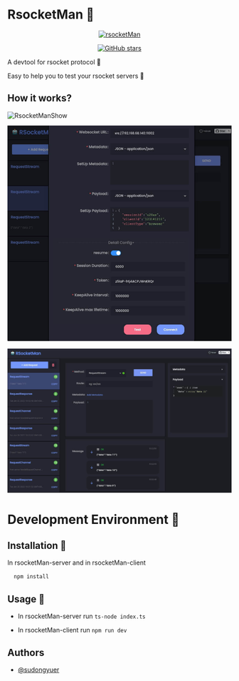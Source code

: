 
# RsocketMan 🐳

<p align="center">
<a href="https://github.com/HaiyaoTec/rsocketMan" target="_blank">
<img src="https://static01.imgkr.com/temp/3435b1c8ef844baaa951bf06260f2bff.jpg" alt="rsocketMan" height="250" width="250"/>
</a>
</p>

<p align="center">
<a href="https://github.com/HaiyaoTec/rsocketMan" target="__blank"><img alt="GitHub stars" src="https://img.shields.io/github/stars/HaiyaoTec/rsocketMan?style=social"></a>
</p>

A devtool for rsocket protocol 🔧

Easy to help you to test your rsocket servers 🎸

## How it works?

![RsocketManShow](https://cdn.jsdelivr.net/gh/sudongyuer/image-bed@master/20220305/RsocketManShow.gif)

![](./assets/config.jpg)

![](./assets/content.jpg)

# Development Environment 🎨

## Installation 🌟

In rsocketMan-server and in rsocketMan-client

```bash
  npm install
```

## Usage 🍉

- In rsocketMan-server run `ts-node index.ts`


- In rsocketMan-client run `npm run dev `



## Authors

- [@sudongyuer](https://github.com/sudongyuer)

  
